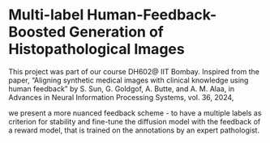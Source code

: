 # Multi-label Human-Feedback-Boosted Generation of Histopathological Images
This project was part of our course DH602@ IIT Bombay. 
Inspired from the paper, 
“Aligning synthetic medical images with clinical knowledge using human feedback” 
by S. Sun, G. Goldgof, A. Butte, and A. M. Alaa, in Advances in Neural Information Processing Systems, vol. 36, 2024, 

we present a more nuanced feedback scheme - to have a multiple labels as criterion for stability and fine-tune the diffusion model with the feedback of a reward model,
that is trained on the annotations by an expert pathologist.
